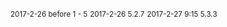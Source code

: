 <small>2017-2-26 before 1 - 5</small>
<small>2017-2-26 5.2.7</small>
<small>2017-2-27 9:15 5.3.3</small>